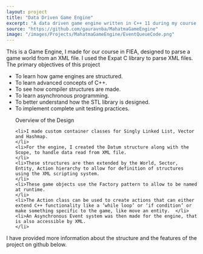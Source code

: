 ```yaml
---
layout: project
title: "Data Driven Game Engine"
excerpt: "A data driven game engine written in C++ 11 during my course at FIEA. Utilizes a custom XML scripting interface to build a game world with a game object hierarchy."
source: "https://github.com/gauravnba/MahatmaGameEngine"
image: "/images/Projects/MahatmaGameEngine/EventQueueCode.png"
---
```

This is a Game Engine, I made for our course in FIEA, designed to parse a game world from an XML file. I used the Expat C library to parse XML files.
The primary objectives of this project
<ul>
    <li>To learn how game engines are structured.				</li>
    <li>To learn advanced concepts of C++.                      </li>
    <li>To see how compiler structures are made.                </li>
    <li>To learn asynchronous programming.                      </li>
    <li>To better understand how the STL library is designed.   </li>
    <li>To implement complete unit testing practices.           </li>
</ul>

<ul>
Overview of the Design

    <li>I made custom container classes for Singly Linked List, Vector and Hashmap.																													</li>
    <li>For the engine, I created the Datum structure along with the Scope, to handle data read from XML file.                                                                                      </li>
    <li>These structures are then extended by the World, Sector, Entity, Action hierarchy to allow for definition of structures using the XML scripting system.                                     </li>
    <li>These game objects use the Factory pattern to allow to be named at runtime.                                                                                                                 </li>
    <li>The Action class can be used to create actions that can either extend C++ functionality like a ‘while loop’ or ‘if condition’ or make something specific to the game, like move an entity.  </li>
    <li>An Asynchronous Event system was then made for the engine, that is also accessible by XML.                                                                                                  </li>
</ul>

I have provided more information about the structure and the features of the project on github below.